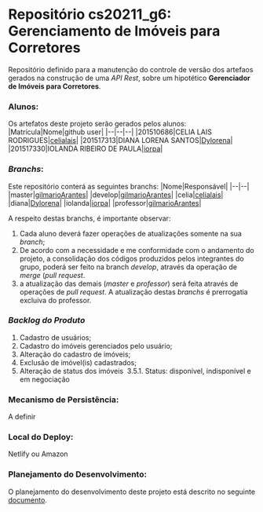 # Repositório cs20211_g6: Gerenciamento de Imóveis para Corretores

Repositório definido para a manutenção do controle de versão dos artefaos gerados na construção de uma _API Rest_, sobre um hipotético **Gerenciador de Imóveis para Corretores**.

### Alunos:

Os artefatos deste projeto serão gerados pelos alunos:
|Matrícula|Nome|github user|
|--|--|--|
|201510686|CELIA LAIS RODRIGUES|[celialais](https://github.com/celialais)|
|201517313|DIANA LORENA SANTOS|[Dylorena](https://github.com/Dylorena)|
|201517330|IOLANDA RIBEIRO DE PAULA|[iorpa](https://github.com/iorpa)|

### _Branchs_:
Este repositório conterá as seguintes branchs:
|Nome|Responsável|
|--|--|
|master|[gilmarioArantes](https://github.com/gilmarioArantes)|
|develop|[gilmarioArantes](https://github.com/gilmarioArantes)|
|celia|[celialais](https://github.com/celialais)|
|diana|[Dylorena](https://github.com/Dylorena)|
|iolanda|[iorpa](https://github.com/iorpa)|
|professor|[gilmarioArantes](https://github.com/gilmarioArantes)|

A respeito destas branchs, é importante observar:
1. Cada aluno deverá fazer operações de atualizações somente na sua _branch_;
2. De acordo com a necessidade e me conformidade com o andamento do projeto, a consolidação dos códigos produzidos pelos integrantes do grupo, poderá ser feito na branch _develop_, através da operação de _merge_ (_pull request_.
3. a atualização das demais (_master_ e _professor_) será feita através de operações de _pull request_. A atualização destas _branchs_ é prerrogatia excluiva do professor.

### _Backlog do Produto_

1. Cadastro‌ ‌de‌ ‌usuários;‌ ‌
2. Cadastro‌ ‌do‌ ‌imóveis‌ ‌gerenciados‌ ‌pelo‌ ‌usuário;‌ ‌
3. Alteração‌ ‌do‌ ‌cadastro‌ ‌de‌ ‌imóveis;‌ ‌
4. Exclusão‌ ‌de‌ ‌imóvel(is)‌ ‌cadastrados;‌ ‌
5. Alteração‌ ‌de‌ ‌status‌ ‌dos‌ ‌imóveis‌ ‌
3.5.1. Status:‌ ‌disponível,‌ ‌indisponível‌ ‌e‌ ‌em‌ ‌negociação‌ ‌

### Mecanismo de Persistência:
A definir

### Local do Deploy:
Netlify‌ ‌ou‌ ‌Amazon‌ ‌

### Planejamento do Desenvolvimento:

O planejamento do desenvolvimento deste projeto está descrito no seguinte [documento](https://github.com/gilmarioArantes/cs20211_g6/blob/iolanda/Tarefa007/Cronograma%20-%20Controle%20de%20projeto_Tarefa007.pdf).
